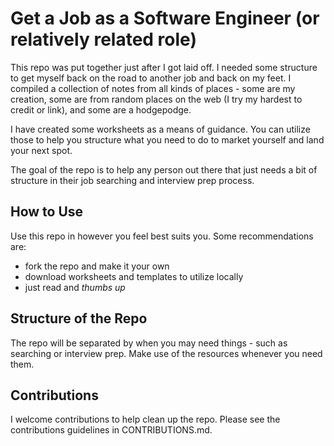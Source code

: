 # Get a Job as a Software Engineer (or relatively related role)
This repo was put together just after I got laid off. I needed some structure to get myself back on the
road to another job and back on my feet. I compiled a collection of notes from all kinds of places - some
are my creation, some are from random places on the web (I try my hardest to credit or link), and some are
a hodgepodge. 

I have created some worksheets as a means of guidance. You can utilize those to help you structure what you need
to do to market yourself and land your next spot. 

The goal of the repo is to help any person out there that just needs a bit of structure in their job searching 
and interview prep process. 

## How to Use
Use this repo in however you feel best suits you. Some recommendations are:
- fork the repo and make it your own
- download worksheets and templates to utilize locally
- just read and *thumbs up*

## Structure of the Repo
The repo will be separated by when you may need things - such as searching or interview prep. Make use of the 
resources whenever you need them.

## Contributions
I welcome contributions to help clean up the repo. Please see the contributions guidelines in CONTRIBUTIONS.md.